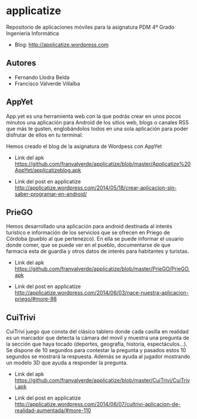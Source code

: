 applicatize
===========

Repositorio de aplicaciones móviles para la asignatura PDM 4º Grado Ingeniería Informática 
- Blog: http://applicatize.wordpress.com

Autores
-------

- Fernando Llodra Belda
- Francisco Valverde Villalba

AppYet
------

App.yet es una herramienta web con la que podrás crear en unos pocos minutos una aplicación para Android de los sitios web, blogs o canales RSS que más te gusten, englobándolos todos en una sola aplicación para poder disfrutar de ellos en tu terminal. 

Hemos creado el blog de la asignatura de Wordpess con AppYet
- Link del apk
https://github.com/franvalverde/applicatize/blob/master/Applicatize%20AppYet/applicatizeblog.apk

- Link del post en applicatize
http://applicatize.wordpress.com/2014/05/18/crear-aplicacion-sin-saber-programar-en-android/

PrieGO
------

Hemos desarrollado una aplicación para android destinada al interés turístico e información de los servicios que se ofrecen en Priego de Córdoba (pueblo al que pertenezco). En ella se puede informar el usuario donde comer, que se puede ver en el pueblo, documentarse de que farmacia esta de guardia y otros datos de interés para habitantes y turistas.
- Link del apk
https://github.com/franvalverde/applicatize/blob/master/PrieGO/PrieGO.apk

- Link del post en applicatize
http://applicatize.wordpress.com/2014/06/03/nace-nuestra-aplicacion-priego/#more-98

CuiTrivi
--------

CuiTrivi juego que consta del clásico tablero donde cada casilla en realidad es un marcador que detecta la cámara del movil y muestra una pregunta de la sección que haya tocado (deportes, geografía, historia, espectáculos…). Se dispone de 10 segundos para contestar la pregunta y pasados estos 10 segundos se mostrará la respuesta. Además se ayuda al jugador mostrando un modelo 3D que ayuda a responder la pregunta.

- Link del apk
https://github.com/franvalverde/applicatize/blob/master/CuiTrivi/CuiTrivi.apk

- Link del post en applicatize
http://applicatize.wordpress.com/2014/06/07/cuitrivi-aplicacion-de-realidad-aumentada/#more-110
